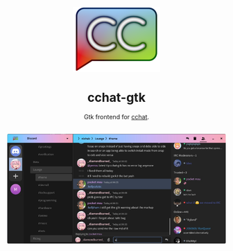 <p align="center">
	
<img width="200" src="/icons/cchat_readme.png" />
<h1 align="center">cchat-gtk</h1>
<p  align="center">Gtk frontend for <a href="https://github.com/diamondburned/cchat">cchat</a>.</p>

<br>

<img alt="Screenshot" src="screenshot2.png" />

</p>
